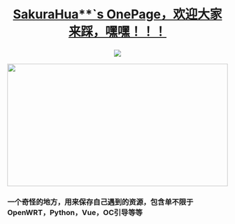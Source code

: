 <h1 align="center">
	<a href="https://github.com/HuaSakura">
		SakuraHua**`s OnePage，欢迎大家来踩，嘿嘿！！！
	</a>
</h1>

<h3 align="center">
	<a href="https://github.com/HuaSakura">
		<img src="https://readme-typing-svg.herokuapp.com/?lines=Welcome to leave comments and share&center=true&size=27&color=F68FF7">
	</a>
</h3>


<img height=280 width=100% align="center" src="https://github-readme-stats.vercel.app/api?username=HuaSakura&show_icons=true&theme=cobalt&border_radius=10&locale=cn&line_height=30" />

### 一个奇怪的地方，用来保存自己遇到的资源，包含单不限于OpenWRT，Python，Vue，OC引导等等
